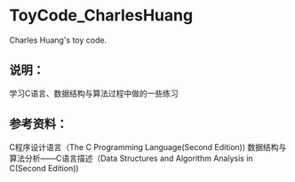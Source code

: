 # ToyCode_CharlesHuang
Charles Huang's toy code.   
## 说明：  
学习C语言、数据结构与算法过程中做的一些练习
## 参考资料：  
C程序设计语言（The C Programming Language(Second Edition))
数据结构与算法分析——C语言描述（Data Structures and Algorithm Analysis in C(Second Edition))
